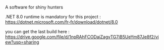 A software for shiny hunters

.NET 8.0 runtime is mandatory for this project : https://dotnet.microsoft.com/fr-fr/download/dotnet/8.0

you can get the last build here : https://drive.google.com/file/d/1npRAhFCODaiZagvTG7iB5UeYm87Je8f2/view?usp=sharing

